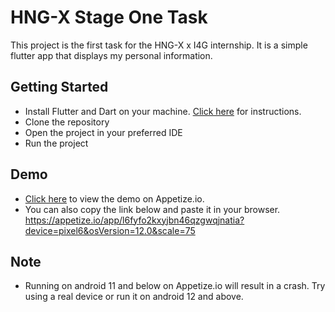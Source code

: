 # HNG-X Stage One Task
This project is the first task for the HNG-X x I4G internship. It is a simple flutter app that displays my personal information.

## Getting Started
- Install Flutter and Dart on your machine. [Click here](https://flutter.dev/docs/get-started/install) for instructions.
- Clone the repository
- Open the project in your preferred IDE
- Run the project

## Demo
- [Click here](https://appetize.io/app/l6fyfo2kxyjbn46qzgwqjnatia?device=pixel6&osVersion=12.0&scale=75) to view the demo on Appetize.io.
- You can also copy the link below and paste it in your browser.
  https://appetize.io/app/l6fyfo2kxyjbn46qzgwqjnatia?device=pixel6&osVersion=12.0&scale=75

## Note
- Running on android 11 and below on Appetize.io will result in a crash. Try using a real device or run it on android 12 and above.


